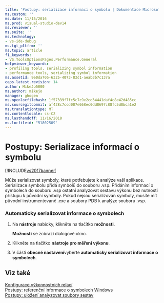 ```yaml
---
title: 'Postupy: serializace informací o symbolu | Dokumentace Microsoftu'
ms.custom: ''
ms.date: 11/15/2016
ms.prod: visual-studio-dev14
ms.reviewer: ''
ms.suite: ''
ms.technology:
- vs-ide-debug
ms.tgt_pltfrm: ''
ms.topic: article
f1_keywords:
- VS.ToolsOptionsPages.Performance.General
helpviewer_keywords:
- profiling tools, serializing symbol information
- performance tools, serializing symbol information
ms.assetid: 9e0da706-6325-4073-83d1-aeab3b7c137a
caps.latest.revision: 14
author: MikeJo5000
ms.author: mikejo
manager: ghogen
ms.openlocfilehash: 1f57339f7fc5c7c9e2cd34441daf4c8e42d485cc
ms.sourcegitcommit: af428c7ccd007e668ec0dd8697c88fc5d8bca1e2
ms.translationtype: MT
ms.contentlocale: cs-CZ
ms.lasthandoff: 11/16/2018
ms.locfileid: "51802509"
---
```

# <a name="how-to-serialize-symbol-information"></a>Postupy: Serializace informací o symbolu
[!INCLUDE[vs2017banner](../includes/vs2017banner.md)]

Může serializovat symboly, které potřebujete k analýze vaší aplikace. Serializace symbolu přidá symbolů do souboru .vsp. Přidáním informací o symbolech do souboru .vsp ostatní analyzovat sestavu výkonu bez nutnosti přístupu k původní symboly. Pokud nejsou serializován symboly, musíte mít původní instrumentované .exe a soubory PDB k analýze souboru .vsp.  
  
### <a name="to-automatically-serialize-symbol-information"></a>Automaticky serializovat informace o symbolech  
  
1.  Na **nástroje** nabídky, klikněte na tlačítko **možnosti**.  
  
     **Možnosti** se zobrazí dialogové okno.  
  
2.  Klikněte na tlačítko **nástroje pro měření výkonu**.  
  
3.  V části **obecné nastavení**vyberte **automaticky serializovat informace o symbolech**.  
  
## <a name="see-also"></a>Viz také  
 [Konfigurace výkonnostních relací](../profiling/configuring-performance-sessions.md)   
 [Postupy: referenční informace o symbolech Windows](../profiling/how-to-reference-windows-symbol-information.md)   
 [Postupy: uložení analyzovat soubory sestav](http://msdn.microsoft.com/en-us/0340ddde-caf4-48ac-8af3-d15dcdade556)



